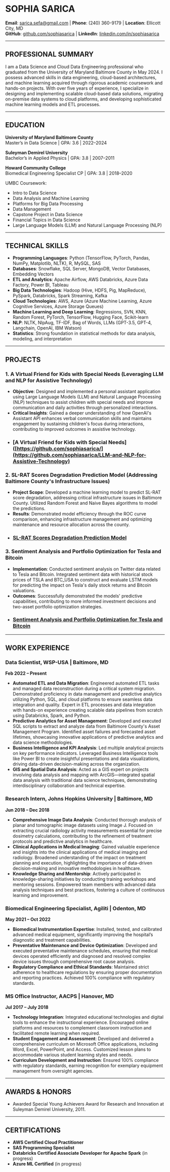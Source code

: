 # SOPHIA SARICA

**Email**: [sarica.sefa@gmail.com](mailto:sarica.sefa@gmail.com) | **Phone**: (240) 360-9179 | **Location**: Ellicott City, MD  
**GitHub**: [github.com/sophiasarica](https://github.com/sophiasarica) | **LinkedIn**: [linkedin.com/in/sophiasarica](https://www.linkedin.com/in/sophiasarica)

---

## PROFESSIONAL SUMMARY

I am a Data Science and Cloud Data Engineering professional who graduated from the University of Maryland Baltimore County in May 2024. I possess advanced skills in data engineering, cloud-based architectures, and machine learning acquired through rigorous academic coursework and hands-on projects. With over five years of experience, I specialize in designing and implementing scalable cloud-based data solutions, migrating on-premise data systems to cloud platforms, and developing sophisticated machine learning models and ETL processes.

---

## EDUCATION

**University of Maryland Baltimore County**  
Master’s in Data Science | GPA: 3.6 | 2022–2024

**Suleyman Demirel University**  
Bachelor’s in Applied Physics | GPA: 3.8 | 2007–2011

**Howard Community College**  
Biomedical Engineering Specialist CP | GPA: 3.8 | 2018–2020

UMBC Coursework:
- Intro to Data Science
- Data Analysis and Machine Learning
- Platforms for Big Data Processing
- Data Management
- Capstone Project in Data Science
- Financial Topics in Data Science
- Large Language Models (LLM) and Natural Language Processing (NLP)

---

## TECHNICAL SKILLS

- **Programming Languages**: Python (TensorFlow, PyTorch, Pandas, NumPy, Matplotlib, NLTK), R, MySQL, SAS
- **Databases**: Snowflake, SQL Server, MongoDB, Vector Databases, Embedding Vectors
- **ETL and Analytics**: Apache Airflow, AWS Databricks, Azure Data Factory, Power BI, Tableau
- **Big Data Technologies**: Hadoop (Hive, HDFS, Pig, MapReduce), PySpark, Databricks, Spark Streaming, Kafka
- **Cloud Technologies**: AWS, Azure (Azure Machine Learning, Azure Cognitive Services, Azure Storage Queues)
- **Machine Learning and Deep Learning**: Regressions, SVN, KNN, Random Forest, PyTorch, TensorFlow, Hugging Face, Scikit-learn
- **NLP**: NLTK, NlpAug, TF-IDF, Bag of Words, LLMs (GPT-3.5, GPT-4, Langchain, OpenAI, IBM Watson)
- **Statistics**: Strong foundation in statistical methods for data analysis, modeling, and interpretation

---

## PROJECTS

### 1. A Virtual Friend for Kids with Special Needs (Leveraging LLM and NLP for Assistive Technology)
- **Objective**: Designed and implemented a personal assistant application using Large Language Models (LLM) and Natural Language Processing (NLP) techniques to assist children with special needs and improve communication and daily activities through personalized interactions.
- **Critical Insights**: Gained a deeper understanding of how OpenAI's Assistant API enhances verbal communication skills and maintains engagement by sustaining children's focus during interactions, contributing to improved outcomes in assistive technology.
- ### [A Virtual Friend for Kids with Special Needs]([https://github.com/sophiasarica/](https://github.com/sophiasarica/LLM-and-NLP-for-Assistive-Technology)  


### 2. SL-RAT Scores Degradation Prediction Model (Addressing Baltimore County's Infrastructure Issues)
- **Project Scope**: Developed a machine learning model to predict SL-RAT score degradation, addressing critical infrastructure issues in Baltimore County. Utilized Random Forest and Naive Bayes algorithms to model the predictions.
- **Results**: Demonstrated model efficiency through the ROC curve comparison, enhancing infrastructure management and optimizing maintenance and resource allocation across the county.
- ### [SL-RAT Scores Degradation Prediction Model](https://github.com/sophiasarica/SL-RAT-PROJECT/tree/main)  


### 3. Sentiment Analysis and Portfolio Optimization for Tesla and Bitcoin
- **Implementation**: Conducted sentiment analysis on Twitter data related to Tesla and Bitcoin. Integrated sentiment data with historical stock prices of TSLA and BTC_USA to construct and evaluate LSTM models for predicting the impact on Tesla's daily stock returns and Bitcoin valuations.
- **Outcomes**: Successfully demonstrated the models' predictive capabilities, contributing to more informed investment decisions and two-asset portfolio optimization strategies.
- ### [Sentiment Analysis and Portfolio Optimization for Tesla and Bitcoin](https://github.com/sophiasarica/)  


---

## WORK EXPERIENCE

### Data Scientist, WSP-USA | Baltimore, MD  
**Feb 2022 – Present**
- **Automated ETL and Data Migration**: Engineered automated ETL tasks and managed data reconstruction during a critical system migration. Demonstrated proficiency in data management and predictive analytics utilizing Python, SQL, and cloud platforms to ensure seamless data integration and quality. Expert in ETL processes and data integration with hands-on experience creating scalable data pipelines from scratch using Databricks, Spark, and Python.
- **Predictive Analytics for Asset Management**: Developed and executed SQL scripts to extract and analyze data from Baltimore County's Asset Management Program. Identified asset failures and forecasted asset lifetimes, showcasing innovative applications of predictive analytics and data science methodologies.
- **Business Intelligence and KPI Analysis**: Led multiple analytical projects on key performance indicators. Leveraged Business Intelligence tools like Power BI to create insightful presentations and data visualizations, driving data-driven decision-making across the organization.
- **GIS and Spatial Data Analysis**: Acted as a GIS expert on projects involving data analysis and mapping with ArcGIS—integrated spatial data analysis with traditional data science techniques, demonstrating interdisciplinary collaboration and technical expertise.

### Research Intern, Johns Hopkins University | Baltimore, MD  
**Jun 2018 – Dec 2018**
- **Comprehensive Image Data Analysis**: Conducted thorough analysis of planar and tomographic image datasets using Image J. Focused on extracting crucial radiology activity measurements essential for precise dosimetry calculations, contributing to the refinement of treatment protocols and predictive analytics in healthcare.
- **Clinical Applications in Medical Imaging**: Gained valuable experience and insights into the clinical applications of medical imaging and radiology. Broadened understanding of the impact on treatment planning and execution, highlighting the importance of data-driven decision-making and innovative methodologies in healthcare.
- **Knowledge Sharing and Mentorship**: Actively participated in knowledge-sharing initiatives by conducting training workshops and mentoring sessions. Empowered team members with advanced data analysis techniques and best practices, fostering a culture of continuous learning and improvement.

### Biomedical Engineering Specialist, Agiliti | Odenton, MD  
**May 2021 – Oct 2022**
- **Biomedical Instrumentation Expertise**: Installed, tested, and calibrated advanced medical equipment, significantly improving the hospital’s diagnostic and treatment capabilities.
- **Preventative Maintenance and Device Optimization**: Developed and executed preventative maintenance schedules, ensuring that medical devices operated efficiently and diagnosed and resolved complex device issues through comprehensive root cause analysis.
- **Regulatory Compliance and Ethical Standards**: Maintained strict adherence to healthcare regulations by ensuring proper documentation and reporting practices. Achieved 100% compliance with regulatory standards.

### MS Office Instructor, AACPS | Hanover, MD  
**Jul 2017 – July 2018**
- **Technology Integration**: Integrated educational technologies and digital tools to enhance the instructional experience. Encouraged online platforms and resources to complement classroom instruction and facilitated remote learning when required.
- **Student Engagement and Assessment**: Developed and delivered a comprehensive curriculum on Microsoft Office applications, including Word, Excel, PowerPoint, and Access. Customized lesson plans to accommodate various student learning styles and needs.
- **Curriculum Development and Instruction**: Ensured 100% compliance with regulatory standards, earning recognition for exemplary equipment management from oversight agencies.

---

## AWARDS & HONORS

- Awarded Special Young Achievers Award for Research and Innovation at Suleyman Demirel University, 2011.

---

## CERTIFICATIONS

- **AWS Certified Cloud Practitioner**
- **SAS Programming Specialist**
- **Databricks Certified Associate Developer for Apache Spark** (in progress)
- **Azure ML Certified** (in progress)

